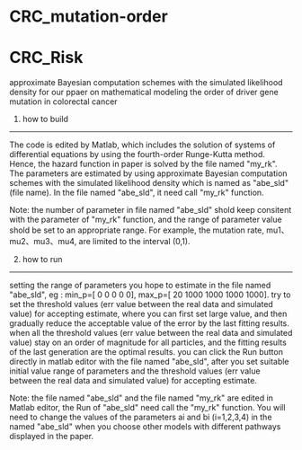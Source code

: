 # CRC_mutation-order
# CRC_Risk
approximate Bayesian computation schemes with the simulated likelihood density for our ppaer on mathematical modeling the order of driver gene mutation in colorectal cancer
1. how to build
-----------------
The code is edited by Matlab, which includes the solution of systems of differential equations by using the fourth-order Runge-Kutta method.
Hence, the hazard function in paper is solved by the file named "my_rk". 
The parameters are estimated by using approximate Bayesian computation schemes with the simulated likelihood density which is named as "abe_sld" (file name). 
In the file named "abe_sld", it need call "my_rk" function.

Note: the number of parameter in file named "abe_sld" shold keep consitent with the parameter of "my_rk" function, and the range of parameter value shold be set to an appropriate range.
For example, the mutation rate, mu1、mu2、mu3、mu4, are limited to the interval (0,1).

2. how to run 
---------------
setting the range of parameters you hope to estimate in the  file named "abe_sld", eg : min_p=[ 0 0 0 0 0], max_p=[ 20 1000 1000 1000 1000].
try to set the threshold values (err value between the real data and simulated value) for accepting estimate, 
where you can first set large value, and then gradually reduce the acceptable value of the error by the last fitting results.
when all the threshold values (err value between the real data and simulated value) stay on an order of magnitude for all particles, and the fitting results of the last generation are the optimal results.
you can click the Run button directly in matlab editor with the file named "abe_sld", 
after you set suitable initial value range of parameters and the threshold values (err value between the real data and simulated value) for accepting estimate.

Note: the file named "abe_sld" and the file named "my_rk" are edited in Matlab editor, the Run of "abe_sld" need call the "my_rk" function. 
You will need to change the values of the parameters ai and bi (i=1,2,3,4) in the named "abe_sld" when you choose other models with different pathways displayed in the paper.



 
